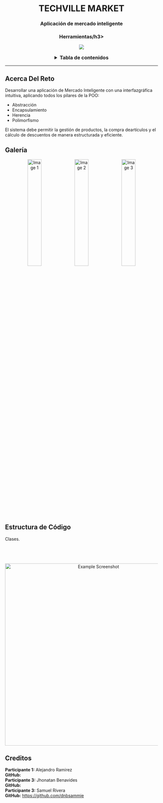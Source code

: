 <h1 align="center">TECHVILLE MARKET</h1>
<h3 align="center">Aplicación de mercado inteligente</h3>

<h3 align="center">Herramientas/h3>

<p align="center">
  <a href="https://skillicons.dev">
    <img src="https://skillicons.dev/icons?i=java,github,vscode&theme=dark" />
  </a>
</p>

<!-- TANLA DE CONTENIDOS-->
<details>
  <summary>Tabla de contenidos</summary>
  <ol>
    <li><a href="#about">Acerca del reto</a></li>
    <li><a href="#gallery">Galeria</a></li>
    <li><a href="#code">Estructura de código</a></li>
    <li><a href="#credits">Integrantes</a></li>
  </ol>
</details>

---


<!-- acerca del reto -->
<h2 id="about">Acerca Del Reto</h2>
<p>Desarrollar una aplicación de Mercado Inteligente con una interfazgráfica intuitiva, aplicando todos los pilares de la POO:
</p>
<ul>
  <li>Abstracción</li>
  <li>Encapsulamiento</li>
  <li>Herencia</li>
  <li>Polimorfismo</li>
</ul>
<p>El sistema debe permitir la gestión de productos, la compra deartículos y el cálculo de descuentos de manera estructurada y eficiente.</p>
<!-- Galleria -->
<h2 id="gallery">Galería</h2>
<p align="center">
  <img src="#" alt="Image 1" width="30%">
  <img src="#" alt="Image 2" width="30%">
  <img src="#" alt="Image 3" width="30%">
</p>

<!-- Código -->
<h2 id="code">Estructura de Código</h2>
<p>Clases.</p>
<pre>
<code>

</code>
</pre>
<p align="center">
  <img src="example-screenshot.png" alt="Example Screenshot" width="600">
</p>


<!-- Credits -->
<h2 id="credits">Creditos</h2>
<p>
  <strong>Participante 1:</strong> Alejandro Ramirez<br>
  <strong>GitHub:</strong> <a href="#"></a>
  <br>
  <strong>Participante 3:</strong> Jhonatan Benavides<br>
  <strong>GitHub:</strong> <a href="#"></a>
  <br>
  <strong>Participante 3:</strong> Samuel Rivera<br>
  <strong>GitHub:</strong> <a href="https://github.com/dnbsammie">https://github.com/dnbsammie</a>
</p>